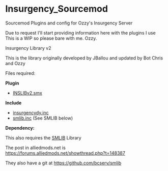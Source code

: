 # Insurgency_Sourcemod
Sourcemod Plugins and config for Ozzy's Insurgency Server

Due to request I'll start providing information here with the plugins I use
This is a WIP so please bare with me. Ozzy.

Insurgency Library v2

This is the library originally developed by JBallou and updated by Bot Chris and Ozzy

Files required:

__Plugin__

* [INSLIBv2.smx](Insurgency/addons/sourcemod/plugins/INSLIBv2.smx)

__Include__

* [insurgencydy.inc](Insurgency/addons/sourcemod/scripting/include/insurgencydy.inc)
* [smlib.inc](Insurgency/addons/sourcemod/scripting/include/smlib.inc) (See SMLIB below)

__Dependency:__

This also requires the [SMLIB](Insurgency/addons/sourcemod/scripting/include/SMLIB) Library

The post in alliedmods.net is https://forums.alliedmods.net/showthread.php?t=148387

They also have a git at https://github.com/bcserv/smlib
